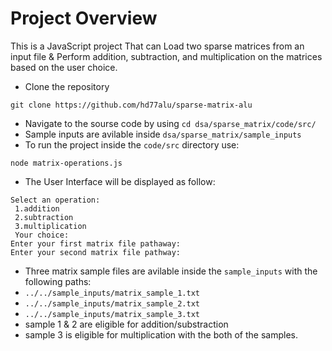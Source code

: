 # Project Overview
This is a JavaScript project That can Load two sparse matrices from an input file & Perform addition, subtraction, and multiplication on the matrices based on the user choice.
- Clone the repository
```
git clone https://github.com/hd77alu/sparse-matrix-alu
```
- Navigate to the sourse code by using `cd dsa/sparse_matrix/code/src/`
- Sample inputs are avilable inside `dsa/sparse_matrix/sample_inputs`
- To run the project inside the `code/src` directory use:
```
node matrix-operations.js
```
- The User Interface will be displayed as follow:
```
Select an operation:
 1.addition
 2.subtraction
 3.multiplication
 Your choice: 
Enter your first matrix file pathaway:
Enter your second matrix file pathway:
```
- Three matrix sample files are avilable inside the `sample_inputs` with the following paths:
- `../../sample_inputs/matrix_sample_1.txt`
- `../../sample_inputs/matrix_sample_2.txt`
- `../../sample_inputs/matrix_sample_3.txt`
- sample 1 & 2 are eligible for addition/substraction
- sample 3 is eligible for multiplication with the both of the samples.
